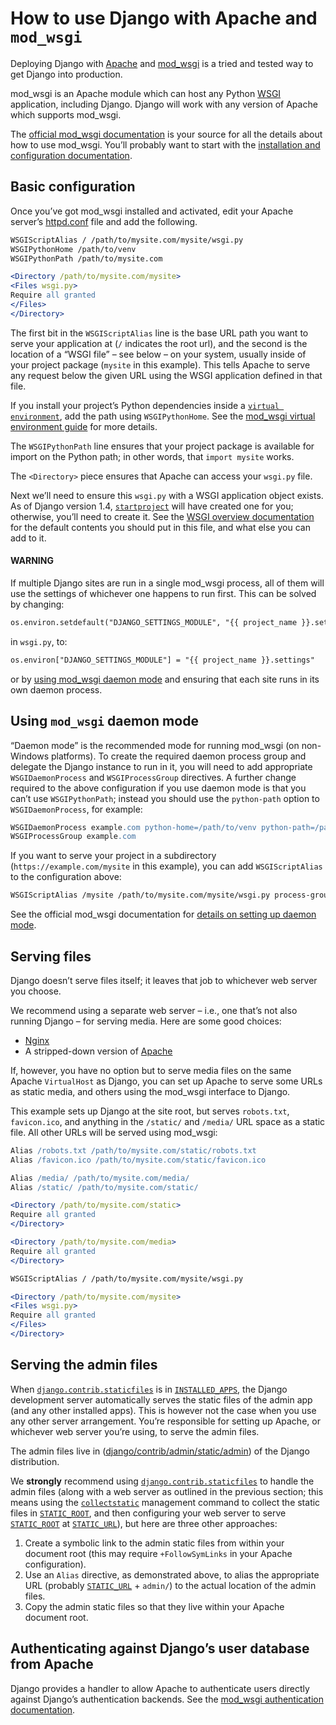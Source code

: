 # How to use Django with Apache and `mod_wsgi`

Deploying Django with [Apache](https://httpd.apache.org/) and [mod_wsgi](https://modwsgi.readthedocs.io/en/develop/) is a tried and tested way to get
Django into production.

mod_wsgi is an Apache module which can host any Python [WSGI](https://wsgi.readthedocs.io/en/latest/) application,
including Django. Django will work with any version of Apache which supports
mod_wsgi.

The [official mod_wsgi documentation](https://modwsgi.readthedocs.io/) is your source for all the details about
how to use mod_wsgi. You’ll probably want to start with the [installation and
configuration documentation](https://modwsgi.readthedocs.io/en/develop/installation.html).

## Basic configuration

Once you’ve got mod_wsgi installed and activated, edit your Apache server’s
[httpd.conf](https://cwiki.apache.org/confluence/display/httpd/DistrosDefaultLayout) file and add the following.

```apache
WSGIScriptAlias / /path/to/mysite.com/mysite/wsgi.py
WSGIPythonHome /path/to/venv
WSGIPythonPath /path/to/mysite.com

<Directory /path/to/mysite.com/mysite>
<Files wsgi.py>
Require all granted
</Files>
</Directory>
```

The first bit in the `WSGIScriptAlias` line is the base URL path you want to
serve your application at (`/` indicates the root url), and the second is the
location of a “WSGI file” – see below – on your system, usually inside of
your project package (`mysite` in this example). This tells Apache to serve
any request below the given URL using the WSGI application defined in that
file.

If you install your project’s Python dependencies inside a [`virtual
environment`](https://docs.python.org/3/library/venv.html#module-venv), add the path using `WSGIPythonHome`. See the [mod_wsgi
virtual environment guide](https://modwsgi.readthedocs.io/en/develop/user-guides/virtual-environments.html) for more details.

The `WSGIPythonPath` line ensures that your project package is available for
import on the Python path; in other words, that `import mysite` works.

The `<Directory>` piece ensures that Apache can access your `wsgi.py`
file.

Next we’ll need to ensure this `wsgi.py` with a WSGI application object
exists. As of Django version 1.4, [`startproject`](../../../ref/django-admin.md#django-admin-startproject) will have created one
for you; otherwise, you’ll need to create it. See the [WSGI overview
documentation](index.md) for the default contents you
should put in this file, and what else you can add to it.

#### WARNING
If multiple Django sites are run in a single mod_wsgi process, all of them
will use the settings of whichever one happens to run first. This can be
solved by changing:

```default
os.environ.setdefault("DJANGO_SETTINGS_MODULE", "{{ project_name }}.settings")
```

in `wsgi.py`, to:

```default
os.environ["DJANGO_SETTINGS_MODULE"] = "{{ project_name }}.settings"
```

or by [using mod_wsgi daemon mode](#daemon-mode) and ensuring that each
site runs in its own daemon process.

<a id="daemon-mode"></a>

## Using `mod_wsgi` daemon mode

“Daemon mode” is the recommended mode for running mod_wsgi (on non-Windows
platforms). To create the required daemon process group and delegate the
Django instance to run in it, you will need to add appropriate
`WSGIDaemonProcess` and `WSGIProcessGroup` directives. A further change
required to the above configuration if you use daemon mode is that you can’t
use `WSGIPythonPath`; instead you should use the `python-path` option to
`WSGIDaemonProcess`, for example:

```apache
WSGIDaemonProcess example.com python-home=/path/to/venv python-path=/path/to/mysite.com
WSGIProcessGroup example.com
```

If you want to serve your project in a subdirectory
(`https://example.com/mysite` in this example), you can add `WSGIScriptAlias`
to the configuration above:

```apache
WSGIScriptAlias /mysite /path/to/mysite.com/mysite/wsgi.py process-group=example.com
```

See the official mod_wsgi documentation for [details on setting up daemon
mode](https://modwsgi.readthedocs.io/en/develop/user-guides/quick-configuration-guide.html#delegation-to-daemon-process).

<a id="serving-files"></a>

## Serving files

Django doesn’t serve files itself; it leaves that job to whichever web
server you choose.

We recommend using a separate web server – i.e., one that’s not also running
Django – for serving media. Here are some good choices:

* [Nginx](https://nginx.org/en/)
* A stripped-down version of [Apache](https://httpd.apache.org/)

If, however, you have no option but to serve media files on the same Apache
`VirtualHost` as Django, you can set up Apache to serve some URLs as
static media, and others using the mod_wsgi interface to Django.

This example sets up Django at the site root, but serves `robots.txt`,
`favicon.ico`, and anything in the `/static/` and `/media/` URL space as
a static file. All other URLs will be served using mod_wsgi:

```apache
Alias /robots.txt /path/to/mysite.com/static/robots.txt
Alias /favicon.ico /path/to/mysite.com/static/favicon.ico

Alias /media/ /path/to/mysite.com/media/
Alias /static/ /path/to/mysite.com/static/

<Directory /path/to/mysite.com/static>
Require all granted
</Directory>

<Directory /path/to/mysite.com/media>
Require all granted
</Directory>

WSGIScriptAlias / /path/to/mysite.com/mysite/wsgi.py

<Directory /path/to/mysite.com/mysite>
<Files wsgi.py>
Require all granted
</Files>
</Directory>
```

<!-- More details on configuring a mod_wsgi site to serve static files can be found -->
<!-- in the mod_wsgi documentation on `hosting static files`_. -->

<a id="serving-the-admin-files"></a>

## Serving the admin files

When [`django.contrib.staticfiles`](../../../ref/contrib/staticfiles.md#module-django.contrib.staticfiles) is in [`INSTALLED_APPS`](../../../ref/settings.md#std-setting-INSTALLED_APPS), the
Django development server automatically serves the static files of the
admin app (and any other installed apps). This is however not the case when you
use any other server arrangement. You’re responsible for setting up Apache, or
whichever web server you’re using, to serve the admin files.

The admin files live in ([django/contrib/admin/static/admin](https://github.com/django/django/blob/main/django/contrib/admin/static/admin)) of the
Django distribution.

We **strongly** recommend using [`django.contrib.staticfiles`](../../../ref/contrib/staticfiles.md#module-django.contrib.staticfiles) to handle the
admin files (along with a web server as outlined in the previous section; this
means using the [`collectstatic`](../../../ref/contrib/staticfiles.md#django-admin-collectstatic) management command to collect the
static files in [`STATIC_ROOT`](../../../ref/settings.md#std-setting-STATIC_ROOT), and then configuring your web server to
serve [`STATIC_ROOT`](../../../ref/settings.md#std-setting-STATIC_ROOT) at [`STATIC_URL`](../../../ref/settings.md#std-setting-STATIC_URL)), but here are three
other approaches:

1. Create a symbolic link to the admin static files from within your
   document root (this may require `+FollowSymLinks` in your Apache
   configuration).
2. Use an `Alias` directive, as demonstrated above, to alias the appropriate
   URL (probably [`STATIC_URL`](../../../ref/settings.md#std-setting-STATIC_URL) + `admin/`) to the actual location of
   the admin files.
3. Copy the admin static files so that they live within your Apache
   document root.

## Authenticating against Django’s user database from Apache

Django provides a handler to allow Apache to authenticate users directly
against Django’s authentication backends. See the [mod_wsgi authentication
documentation](apache-auth.md).
